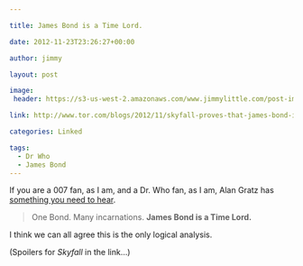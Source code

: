 ```yaml
---

title: James Bond is a Time Lord.

date: 2012-11-23T23:26:27+00:00

author: jimmy

layout: post

image:
 header: https://s3-us-west-2.amazonaws.com/www.jimmylittle.com/post-images/bond.jpg

link: http://www.tor.com/blogs/2012/11/skyfall-proves-that-james-bond-is-a-time-lord

categories: Linked

tags:
  - Dr Who
  - James Bond
---
```


If you are a 007 fan, as I am, and a Dr. Who fan, as I am, Alan Gratz has [something you need to hear](http://www.tor.com/blogs/2012/11/skyfall-proves-that-james-bond-is-a-time-lord).
  
  
>One Bond. Many incarnations. **James Bond is a Time Lord.**
    

I think we can all agree this is the only logical analysis.
    
(Spoilers for *Skyfall* in the link&#8230;)
  
  
  
     
  
  
  
     
  
